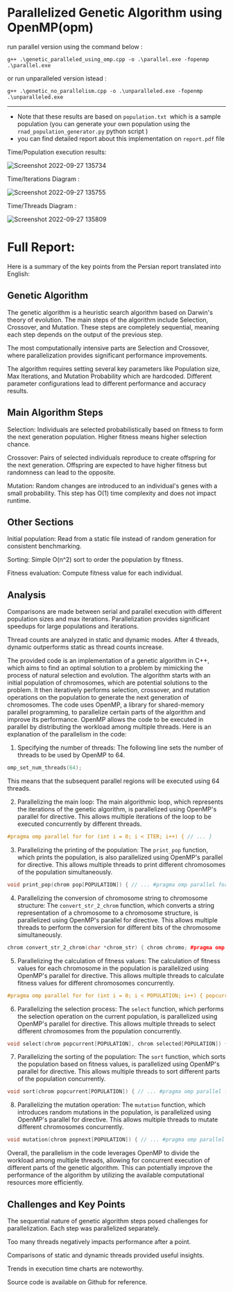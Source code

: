# Parallelized Genetic Algorithm using OpenMP(opm) 
run parallel version using the command below :
```
g++ .\genetic_paralleled_using_omp.cpp -o .\parallel.exe -fopenmp
.\parallel.exe
```
or run unparalleled version istead :
```
g++ .\genetic_no_parallelism.cpp -o .\unparalleled.exe -fopenmp
.\unparalleled.exe
```
---
- Note that these results are based on ``population.txt ``which is a sample population (you can generate your own population using the ``rnad_population_generator.py`` python script )
- you can find detailed report about this implementation on  ``report.pdf`` file

Time/Population execution results: 

![Screenshot 2022-09-27 135734](https://user-images.githubusercontent.com/45815376/192565314-2eeb1b7f-26aa-49cc-bc62-90aa65cbefa3.png)

Time/Iterations Diagram : 

![Screenshot 2022-09-27 135755](https://user-images.githubusercontent.com/45815376/192565289-0581f6e3-580d-4f36-ac04-0f06e3426ca3.png)

Time/Threads Diagram : 

![Screenshot 2022-09-27 135809](https://user-images.githubusercontent.com/45815376/192565305-07990bd5-a8d5-446d-9539-689635fb42a3.png)


# Full Report:

Here is a summary of the key points from the Persian report translated into English:

## Genetic Algorithm
The genetic algorithm is a heuristic search algorithm based on Darwin's theory of evolution. The main steps of the algorithm include Selection, Crossover, and Mutation. These steps are completely sequential, meaning each step depends on the output of the previous step.

The most computationally intensive parts are Selection and Crossover, where parallelization provides significant performance improvements.

The algorithm requires setting several key parameters like Population size, Max Iterations, and Mutation Probability which are hardcoded. Different parameter configurations lead to different performance and accuracy results.

## Main Algorithm Steps
Selection: Individuals are selected probabilistically based on fitness to form the next generation population. Higher fitness means higher selection chance.

Crossover: Pairs of selected individuals reproduce to create offspring for the next generation. Offspring are expected to have higher fitness but randomness can lead to the opposite.

Mutation: Random changes are introduced to an individual's genes with a small probability. This step has O(1) time complexity and does not impact runtime.

## Other Sections
Initial population: Read from a static file instead of random generation for consistent benchmarking.

Sorting: Simple O(n^2) sort to order the population by fitness.

Fitness evaluation: Compute fitness value for each individual.

## Analysis
Comparisons are made between serial and parallel execution with different population sizes and max iterations. Parallelization provides significant speedups for large populations and iterations.

Thread counts are analyzed in static and dynamic modes. After 4 threads, dynamic outperforms static as thread counts increase.

The provided code is an implementation of a genetic algorithm in C++, which aims to find an optimal solution to a problem by mimicking the process of natural selection and evolution. The algorithm starts with an initial population of chromosomes, which are potential solutions to the problem. It then iteratively performs selection, crossover, and mutation operations on the population to generate the next generation of chromosomes. The code uses OpenMP, a library for shared-memory parallel programming, to parallelize certain parts of the algorithm and improve its performance. OpenMP allows the code to be executed in parallel by distributing the workload among multiple threads. Here is an explanation of the parallelism in the code: 

1. Specifying the number of threads: The following line sets the number of threads to be used by OpenMP to 64. 
```cpp 
omp_set_num_threads(64);
``` 

This means that the subsequent parallel regions will be executed using 64 threads. 

2. Parallelizing the main loop: The main algorithmic loop, which represents the iterations of the genetic algorithm, is parallelized using OpenMP's parallel for directive. This allows multiple iterations of the loop to be executed concurrently by different threads. 
```cpp 
#pragma omp parallel for for (int i = 0; i < ITER; i++) { // ... }
```

3. Parallelizing the printing of the population: The `print_pop` function, which prints the population, is also parallelized using OpenMP's parallel for directive. This allows multiple threads to print different chromosomes of the population simultaneously. 
```cpp
void print_pop(chrom pop[POPULATION]) { // ... #pragma omp parallel for for (int i = 0; i < POPULATION; i++) { // ... } // ... }
``` 

4. Parallelizing the conversion of chromosome string to chromosome structure: The `convert_str_2_chrom` function, which converts a string representation of a chromosome to a chromosome structure, is parallelized using OpenMP's parallel for directive. This allows multiple threads to perform the conversion for different bits of the chromosome simultaneously. 
```cpp
chrom convert_str_2_chrom(char *chrom_str) { chrom chromo; #pragma omp parallel for for (int i = 0; i < GENE_COUNT; i++) { // ... } return chromo; } 
```

5. Parallelizing the calculation of fitness values: The calculation of fitness values for each chromosome in the population is parallelized using OpenMP's parallel for directive. This allows multiple threads to calculate fitness values for different chromosomes concurrently.
```cpp
#pragma omp parallel for for (int i = 0; i < POPULATION; i++) { popcurrent[i].fit = fitness(popcurrent[i]); total_fitness += popcurrent[i].fit; }
```

6. Parallelizing the selection process: The `select` function, which performs the selection operation on the current population, is parallelized using OpenMP's parallel for directive. This allows multiple threads to select different chromosomes from the population concurrently.
```cpp
void select(chrom popcurrent[POPULATION], chrom selected[POPULATION]) { // ... #pragma omp parallel for for (int j = 0; j < POPULATION; j++) { // ... } // ... }
```
7. Parallelizing the sorting of the population: The `sort` function, which sorts the population based on fitness values, is parallelized using OpenMP's parallel for directive. This allows multiple threads to sort different parts of the population concurrently.
```cpp
void sort(chrom popcurrent[POPULATION]) { // ... #pragma omp parallel for collapse(2) for (int i = 0; i < POPULATION; i++) { for (int j = 0; j < POPULATION - 1; j++) { // ... } } // ... }
``` 
8. Parallelizing the mutation operation: The `mutation` function, which introduces random mutations in the population, is parallelized using OpenMP's parallel for directive. This allows multiple threads to mutate different chromosomes concurrently.
```cpp
void mutation(chrom popnext[POPULATION]) { // ... #pragma omp parallel for for (int chrom_counter = 0; chrom_counter < POPULATION; chrom_counter++) { // ... } }
```
Overall, the parallelism in the code leverages OpenMP to divide the workload among multiple threads, allowing for concurrent execution of different parts of the genetic algorithm. This can potentially improve the performance of the algorithm by utilizing the available computational resources more efficiently.


## Challenges and Key Points
The sequential nature of genetic algorithm steps posed challenges for parallelization. Each step was parallelized separately.

Too many threads negatively impacts performance after a point.

Comparisons of static and dynamic threads provided useful insights.

Trends in execution time charts are noteworthy.

Source code is available on Github for reference.
